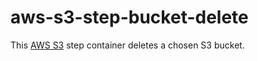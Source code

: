 # aws-s3-step-bucket-delete

This [AWS S3](https://aws.amazon.com/s3/) step container deletes a chosen S3 bucket.